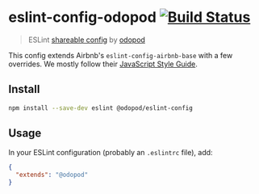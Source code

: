 # eslint-config-odopod [![Build Status](https://travis-ci.org/odopod/eslint-config-odopod.svg?branch=master)](https://travis-ci.org/odopod/eslint-config-odopod)

> ESLint [shareable config](http://eslint.org/docs/developer-guide/shareable-configs.html) by [odopod](http://www.odopod.com)

This config extends Airbnb's `eslint-config-airbnb-base` with a few overrides. We mostly follow their [JavaScript Style Guide](https://github.com/airbnb/javascript/).

## Install

```bash
npm install --save-dev eslint @odopod/eslint-config
```

## Usage

In your ESLint configuration (probably an `.eslintrc` file), add:

```json
{
  "extends": "@odopod"
}
```
